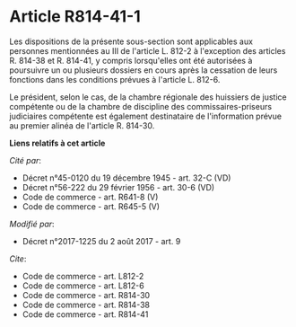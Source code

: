 # Article R814-41-1

Les dispositions de la présente sous-section sont applicables aux personnes mentionnées au III de l'article L. 812-2 à
l'exception des articles R. 814-38 et R. 814-41, y compris lorsqu'elles ont été autorisées à poursuivre un ou plusieurs
dossiers en cours après la cessation de leurs fonctions dans les conditions prévues à l'article L. 812-6.

Le président, selon le cas, de la chambre régionale des huissiers de justice compétente ou de la chambre de discipline des
commissaires-priseurs judiciaires compétente est également destinataire de l'information prévue au premier alinéa de
l'article R. 814-30.

**Liens relatifs à cet article**

_Cité par_:

  - Décret n°45-0120 du 19 décembre 1945 - art. 32-C (VD)
  - Décret n°56-222 du 29 février 1956 - art. 30-6 (VD)
  - Code de commerce - art. R641-8 (V)
  - Code de commerce - art. R645-5 (V)

_Modifié par_:

  - Décret n°2017-1225 du 2 août 2017 - art. 9

_Cite_:

  - Code de commerce - art. L812-2
  - Code de commerce - art. L812-6
  - Code de commerce - art. R814-30
  - Code de commerce - art. R814-38
  - Code de commerce - art. R814-41
